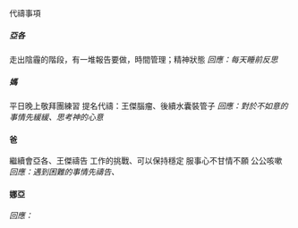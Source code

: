 代禱事項
##### 亞各
走出陰霾的階段，有一堆報告要做，時間管理；精神狀態
*回應：每天睡前反思*
##### 媽
平日晚上敬拜團練習
提名代禱：王傑腦瘤、後續水囊裝管子
*回應：對於不如意的事情先緩緩、思考神的心意*
#### 爸
繼續會亞各、王傑禱告
工作的挑戰、可以保持穩定
服事心不甘情不願
公公咳嗽
*回應：遇到困難的事情先禱告、*

#### 娜亞

*回應：*